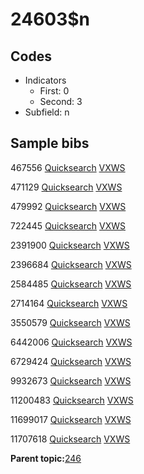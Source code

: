 # 24603$n

## Codes

-   Indicators
    -   First: 0
    -   Second: 3
-   Subfield: n

## Sample bibs

467556 [Quicksearch](https://search.library.yale.edu/catalog/467556) [VXWS](http://prodorbis.library.yale.edu:7014/vxws/GetHoldingsService?bibId=467556)

471129 [Quicksearch](https://search.library.yale.edu/catalog/471129) [VXWS](http://prodorbis.library.yale.edu:7014/vxws/GetHoldingsService?bibId=471129)

479992 [Quicksearch](https://search.library.yale.edu/catalog/479992) [VXWS](http://prodorbis.library.yale.edu:7014/vxws/GetHoldingsService?bibId=479992)

722445 [Quicksearch](https://search.library.yale.edu/catalog/722445) [VXWS](http://prodorbis.library.yale.edu:7014/vxws/GetHoldingsService?bibId=722445)

2391900 [Quicksearch](https://search.library.yale.edu/catalog/2391900) [VXWS](http://prodorbis.library.yale.edu:7014/vxws/GetHoldingsService?bibId=2391900)

2396684 [Quicksearch](https://search.library.yale.edu/catalog/2396684) [VXWS](http://prodorbis.library.yale.edu:7014/vxws/GetHoldingsService?bibId=2396684)

2584485 [Quicksearch](https://search.library.yale.edu/catalog/2584485) [VXWS](http://prodorbis.library.yale.edu:7014/vxws/GetHoldingsService?bibId=2584485)

2714164 [Quicksearch](https://search.library.yale.edu/catalog/2714164) [VXWS](http://prodorbis.library.yale.edu:7014/vxws/GetHoldingsService?bibId=2714164)

3550579 [Quicksearch](https://search.library.yale.edu/catalog/3550579) [VXWS](http://prodorbis.library.yale.edu:7014/vxws/GetHoldingsService?bibId=3550579)

6442006 [Quicksearch](https://search.library.yale.edu/catalog/6442006) [VXWS](http://prodorbis.library.yale.edu:7014/vxws/GetHoldingsService?bibId=6442006)

6729424 [Quicksearch](https://search.library.yale.edu/catalog/6729424) [VXWS](http://prodorbis.library.yale.edu:7014/vxws/GetHoldingsService?bibId=6729424)

9932673 [Quicksearch](https://search.library.yale.edu/catalog/9932673) [VXWS](http://prodorbis.library.yale.edu:7014/vxws/GetHoldingsService?bibId=9932673)

11200483 [Quicksearch](https://search.library.yale.edu/catalog/11200483) [VXWS](http://prodorbis.library.yale.edu:7014/vxws/GetHoldingsService?bibId=11200483)

11699017 [Quicksearch](https://search.library.yale.edu/catalog/11699017) [VXWS](http://prodorbis.library.yale.edu:7014/vxws/GetHoldingsService?bibId=11699017)

11707618 [Quicksearch](https://search.library.yale.edu/catalog/11707618) [VXWS](http://prodorbis.library.yale.edu:7014/vxws/GetHoldingsService?bibId=11707618)

**Parent topic:**[246](../../tags/246/246.md)

